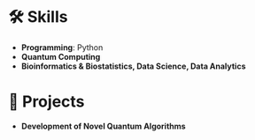 # 🛠️ Skills

- **Programming**: Python
- **Quantum Computing**
- **Bioinformatics & Biostatistics, Data Science, Data Analytics**

# 📝 Projects

- **Development of Novel Quantum Algorithms**

